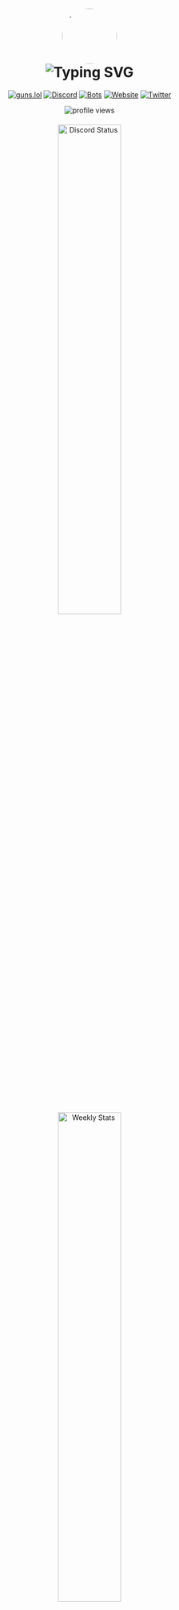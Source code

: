 <h1 align="center">
  <img src="https://images.disutils.com/RejectModders/rejectmodders.gif" width="110" height="110" style="border-radius: 50%"/>
  <br>
  <img src="https://readme-typing-svg.herokuapp.com?font=Fira+Code&weight=900&size=41&pause=1000&color=5865f2&width=450&height=70&lines=Hey!+I'm+Reject!;Welcome+To+My+GitHub;Join+.gg/28RuT8WsKT" alt="Typing SVG"/>
</h1>

<div align="center">
  
  [![guns.lol](https://img.shields.io/badge/guns.lol-946ca4?style=for-the-badge&logoColor=white)](https://guns.lol/RejectModders)
  [![Discord](https://img.shields.io/badge/Join_Discord-7289DA?style=for-the-badge&logo=discord&logoColor=white)](https://discord.gg/28RuT8WsKT)
  [![Bots](https://img.shields.io/badge/Our_Bots-1daa7e?style=for-the-badge&logo=robotframework&logoColor=white)](https://disutils.com/bots)
  [![Website](https://img.shields.io/badge/website-000000?style=for-the-badge&logo=About.me&logoColor=white)](https://disutils.com)
  [![Twitter](https://img.shields.io/badge/Twitter-1DA1F2?style=for-the-badge&logo=twitter&logoColor=white)](https://twitter.com/disutils)
  
  <img src="https://komarev.com/ghpvc/?username=RejectModderss&label=Profile%20Views&color=0e75b6&style=flat" alt="profile views" />

  <div style="margin: 20px 0;">
    <a href="https://discord.com/users/418941954252996609" target="_blank">
      <img width="50%" src="https://lanyard.cnrad.dev/api/418941954252996609?bg=1f1f1f&borderRadius=5px" alt="Discord Status">
    </a>
    <br><br>
    <a href="https://wakatime.com/@RejectModders" target="_blank">
      <img width="50%" src="https://github-readme-stats.vercel.app/api/wakatime?username=RejectModders&border_radius=5px&theme=dark&bg_color=1f1f1f&border_color=1f1f1f&icon_color=58a6ff&show_icons=true&disable_animations=true&custom_title=Weekly%20Coding%20Stats%20🎈" alt="Weekly Stats">
    </a>
  </div>
</div>

## 🚀 Quick Overview

> Just a guy from Missouri who loves building Discord bots and hanging out with cool people online 🌟

<details>
<summary>📈 Current Projects & Milestones</summary>

### 🎯 Active Projects  
- **Disutils Team** – Some awesome people making Discord better [GitHub](https://github.com/disutils/disutils)  
- **Disckit** – A package that makes Discord.py bot development suck less [GitHub](https://github.com/disutils/disckit)  
- **Ignited Hosting** – Fast servers without the BS [Website](https://ignitedhosting.com)

### 🏆 Recent Achievements
- 🚀 My bots are now in 600+ servers (still can't believe it!)
- 🤖 Built 2 bots that people actually use
- 🌟 Made it to Top.gg front page (for a bit, but hey, it counts!)
</details>

## 🧑‍💻 About Me

```python
class Developer:
    def __init__(self) -> None:
        self.name = "RejectModders"
        self.role = "Discord Dev & Disutils Owner"
        self.location = "Missouri"
        self.passions = ["Building Discord Bots", "Gaming", "Friends"]
        self.learning = ["C#", "C++"]
        self.projects = {
            "main": "https://disutils.com",
            "description": "A dedicated group of individuals committed to enhancing and simplifying the Discord experience for all users.",
            "looking_for": "Beta Testers & Community Members!",
        }
        self.fun_fact = "I spend way too much time watching cop videos 🚓"

    def technologies_and_skills(self) -> dict:
        return {
            "frontend": ["HTML", "CSS", "JavaScript"],
            "backend": ["Python", "Node.js", "FastAPI", "Express.js"],
            "databases": ["PostgreSQL", "SQLite", "MongoDB", "MySQL"],
            "tools": ["Docker", "Git", "PyCharm", "WebStorm"],
            "interests": ["Bot Development", "API Design", "Coding"]
        }

    def current_focus(self) -> list[str]:
        return [
            "Scaling Disutils",
            "Building Amazing Communities",
            "Learning New Technologies",
        ]

    def daily_routine(self) -> list[str]:
        return ["Code", "Coffee", "Community", "Repeat"]

    def __str__(self) -> str:
        return (
            f"Name: {self.name}\n"
            f"Role: {self.role}\n"
            f"Location: {self.location}\n"
            f"Passions: {', '.join(self.passions)}\n"
            f"Learning: {', '.join(self.learning)}\n"
            f"Projects: {self.projects}\n"
            f"Fun Fact: {self.fun_fact}\n"
            f"Current Focus: {', '.join(self.current_focus())}\n"
            f"Daily Routine: {', '.join(self.daily_routine())}"
        )


reject = Developer()
print(reject)
```

## 🛠️ Tech Stack & Tools

<div align="center">

### Languages
![JavaScript](https://img.shields.io/badge/JavaScript-F7DF1E?style=for-the-badge&logo=javascript&logoColor=black)
![Python](https://img.shields.io/badge/Python-3776AB?style=for-the-badge&logo=python&logoColor=white)
![HTML](https://img.shields.io/badge/HTML-E34F26?style=for-the-badge&logo=html5&logoColor=white)
![CSS](https://img.shields.io/badge/CSS-1572B6?style=for-the-badge&logo=css3&logoColor=white)

### Currently Learning
![C#](https://img.shields.io/badge/Learning_C%23-239120?style=for-the-badge&logo=c-sharp&logoColor=white)
![C++](https://img.shields.io/badge/Learning_C++-00599C?style=for-the-badge&logo=c%2B%2B&logoColor=white)

### Frameworks & Libraries
![Node.js](https://img.shields.io/badge/Node.js-339933?style=for-the-badge&logo=nodedotjs&logoColor=white)
![Discord.py](https://img.shields.io/badge/Discord.py-5865F2?style=for-the-badge&logo=discord&logoColor=white)
![Express.js](https://img.shields.io/badge/Express.js-000000?style=for-the-badge&logo=express&logoColor=white)
![FastAPI](https://img.shields.io/badge/FastAPI-009688?style=for-the-badge&logo=fastapi&logoColor=white)
![Flask](https://img.shields.io/badge/Flask-000000?style=for-the-badge&logo=flask&logoColor=white)

### Databases & Tools
![PostgreSQL](https://img.shields.io/badge/PostgreSQL-316192?style=for-the-badge&logo=postgresql&logoColor=white) ![SQLite](https://img.shields.io/badge/SQLite-003B57?style=for-the-badge&logo=sqlite&logoColor=white) ![MongoDB](https://img.shields.io/badge/MongoDB-47A248?style=for-the-badge&logo=mongodb&logoColor=white) ![MySQL](https://img.shields.io/badge/MySQL-4479A1?style=for-the-badge&logo=mysql&logoColor=white)  

![GitHub](https://img.shields.io/badge/GitHub-181717?style=for-the-badge&logo=github&logoColor=white) ![PyCharm](https://img.shields.io/badge/PyCharm-000000?style=for-the-badge&logo=pycharm&logoColor=white) ![WebStorm](https://img.shields.io/badge/WebStorm-000000?style=for-the-badge&logo=webstorm&logoColor=white) ![IntelliJ IDEA](https://img.shields.io/badge/IntelliJ-000000?style=for-the-badge&logo=intellij-idea&logoColor=white) ![Docker](https://img.shields.io/badge/Docker-2CA5E0?style=for-the-badge&logo=docker&logoColor=white)  

## 📊 GitHub Stats

<div align="center">
  <img height="180em" src="https://github-readme-stats.vercel.app/api?username=RejectModders&show_icons=true&theme=dark&include_all_commits=true&count_private=true"/>
  <img height="180em" src="https://github-readme-stats.vercel.app/api/top-langs/?username=RejectModders&layout=compact&langs_count=7&theme=dark"/>
  
  <img src="https://github-readme-streak-stats.herokuapp.com/?user=RejectModders&theme=dark" alt="GitHub Streak"/>
  
  <br>
  
  <img height="180em" src="https://github-contributor-stats.vercel.app/api?username=RejectModders&limit=20&theme=monokai&combine_all_yearly_contributions=true"/>
</div>

## 🏆 Achievements

<div align="center">

[![trophy](https://github-profile-trophy.vercel.app/?username=RejectModders&theme=onedark&row=1)](https://github.com/ryo-ma/github-profile-trophy)

</div>

## 🎵 Discord Activity

<div align="center">

[![spotify-github-profile](https://spotify-github-profile.kittinanx.com/api/view?uid=31tfph3mamrlj4uch76albbptgay&cover_image=true&theme=default&show_offline=true&background_color=000000&interchange=false&bar_color=53b14f&bar_color_cover=false)](https://spotify-github-profile.kittinanx.com/api/view?uid=31tfph3mamrlj4uch76albbptgay&redirect=true)

</div>

## 📫 Get in Touch

<div align="center">

[![Email](https://img.shields.io/badge/Email-D14836?style=for-the-badge&logo=gmail&logoColor=white)](mailto:rejectmodders@disutils.com)
[![Discord](https://img.shields.io/badge/Discord_Server-7289DA?style=for-the-badge&logo=discord&logoColor=white)](https://discord.gg/28RuT8WsKT)

</div>

## 🤝 Support Me

<div align="center">
  <a href="https://www.buymeacoffee.com/disutilsteam" target="_blank">
    <img src="https://img.shields.io/badge/Buy_Me_A_Coffee-FFDD00?style=for-the-badge&logo=buy-me-a-coffee&logoColor=black" alt="Buy Me A Coffee">
  </a>
</div>

##

<div align="center">
  <b>Let's build the future of Discord communities together! 🚀</b>
  <br>
  <a href="https://disutils.com">🌐 Check out Disutils</a>
  
  ![Made with ❤️](https://img.shields.io/badge/Made%20with-❤️-red.svg)
  [![Awesome Badges](https://img.shields.io/badge/badges-awesome-green.svg)](https://github.com/RejectModders)
</div>

